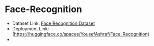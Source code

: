 # Face-Recognition
* Dataset Link: [Face Recognition Dataset](https://www.kaggle.com/datasets/vasukipatel/face-recognition-dataset)
* Deployment Link: (https://huggingface.co/spaces/YousefAshraf/Face_Recognition)
* 

